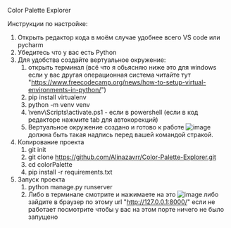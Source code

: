 Color Palette Explorer

Инструкции по настройке:
1) Открыть редактор кода в моём случае удобнее всего VS code или pycharm
2) Убедитесь что у вас есть Python
3) Для удобства создайте вертуальное окружение:
   1. открыть терминал (всё что я обьясняю ниже это для windows если у вас другая операционная система читайте тут "https://www.freecodecamp.org/news/how-to-setup-virtual-environments-in-python/")
   2. pip install virtualenv
   3. python -m venv venv
   4. \venv\Scripts\activate.ps1 - если в powershell (если в код редакторе нажмите tab для автокорекций)
   5. Вертуальное окружение создано и готово к работе ![image](https://github.com/Alinazavrr/Color-Palette-Explorer/assets/92854859/ba1e8c55-e63b-4809-a6df-22094e42c3e2) должна быть такая надпись перед вашей командой стракой.
4) Копирование проекта
   1. git init
   2. git clone https://github.com/Alinazavrr/Color-Palette-Explorer.git
   3. cd colorPalette
   4. pip install -r requirements.txt
5) Запуск проекта
   1) python manage.py runserver
   2) Либо в терминале смотрите и нажимаете на это ![image](https://github.com/Alinazavrr/Color-Palette-Explorer/assets/92854859/2fb54af3-a722-48e5-ab23-5eaa3cb7f308) либо зайдите в браузер по этому url "http://127.0.0.1:8000/"    если не работает посмотрите чтобы у вас на этом порте ничего не было запущено







